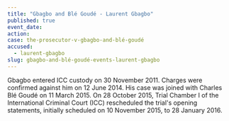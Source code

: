 ```yaml
---
title: "Gbagbo and Blé Goudé - Laurent Gbagbo"
published: true
event_date:
action:
case: the-prosecutor-v-gbagbo-and-blé-goudé
accused:
  - laurent-gbagbo
slug: gbagbo-and-blé-goudé-events-laurent-gbagbo
---
```


Gbagbo entered ICC custody on 30 November 2011. Charges were confirmed against him on 12 June 2014. His case was joined with Charles Blé Goudé on 11 March 2015. On 28 October 2015, Trial Chamber I of the International Criminal Court (ICC) rescheduled the trial's opening statements, initially scheduled on 10 November 2015, to 28 January 2016.

